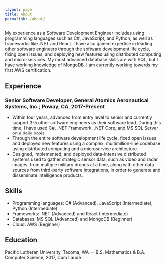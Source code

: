 ```yaml
---
layout: page
title: About
permalink: /about/
---
```


My experience as a Software Development Engineer includes using programming languages such as C#, JavaScript, and Python, as well as frameworks like .NET and React. I have also gained expertise in leading other software engineers through the software development life cycle, fixing open issues, and deploying new features using distributed computing and micro-services.  My most advanced database skills are with SQL, but I have working knowledge of MongoDB.  I am currently working towards my first AWS certification.

## Experience

### Senior Software Developer, General Atomics Aeronautical Systems, Inc.; Poway, CA, 2017-Present

- Within four years, advanced from entry level to senior and currently support 3-5 other software engineers as their software lead.  During this time, I have used C#, .NET Framework, .NET Core, and MS SQL Server on a daily basis.
- Through the entire software development life cycle, fixed open issues and deployed new features using a complex, multimillion-line codebase using distributed computing and a microservice architecture.
- Designed, implemented, and deployed data-intensive distributed systems used to gather strategic sensor data, such as video and radar images, from multiple military drones at a time, along with other data sources from third-party software integrations, in order to generate and disseminate intelligence products.

## Skills

- Programming languages: C# (Advanced), JavaScript (Intermediate), Python (Intermediate)
- Frameworks: .NET (Advanced) and React (Intermediate)
- Databases: MS SQL (Advanced) and MongoDB (Beginner)
- Cloud: AWS (Beginner)

## Education

Pacific Lutheran University, Tacoma, WA  — B.S. Mathematics & B.A. Computer Science, 2017, Cum Laude

